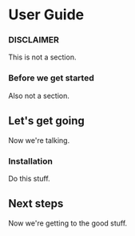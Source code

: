 # User Guide

### DISCLAIMER

This is not a section.

### Before we get started

Also not a section.

## Let's get going

Now we're talking.

### Installation

Do this stuff.

## Next steps

Now we're getting to the good stuff.
